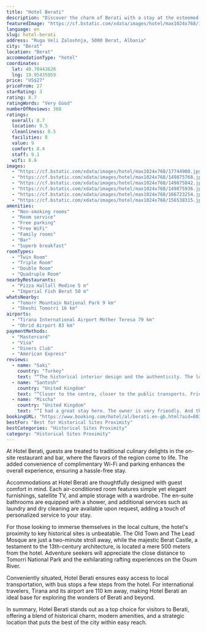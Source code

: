```yaml
---
title: "Hotel Berati"
description: "Discover the charm of Berati with a stay at the esteemed Hotel Berati, a prime choice for travelers seeking both comfort and convenience in the heart of the city's historical center."
featuredImage: "https://cf.bstatic.com/xdata/images/hotel/max1024x768/17744908.jpg?k=b3e0534e3f7aae6897ddce6f11ae0961defff65432a3794ee2f287a8767a19bb&o=&hp=1"
language: en
slug: hotel-berati
address: "Ruga Veli Zaloshnja, 5000 Berat, Albania"
city: "Berat"
location: "Berat"
accommodationType: "hotel"
coordinates:
  lat: 40.70443628
  lng: 19.95435959
price: "US$27"
priceFrom: 27
starRating: 3
rating: 8.7
ratingWords: "Very Good"
numberOfReviews: 368
ratings:
  overall: 8.7
  location: 9.5
  cleanliness: 8.5
  facilities: 8
  value: 9
  comfort: 8.4
  staff: 9.1
  wifi: 8.6
images:
  - "https://cf.bstatic.com/xdata/images/hotel/max1024x768/17744908.jpg?k=b3e0534e3f7aae6897ddce6f11ae0961defff65432a3794ee2f287a8767a19bb&o=&hp=1"
  - "https://cf.bstatic.com/xdata/images/hotel/max1024x768/149875768.jpg?k=d42d2aa79a43d96e1070b90fee4ac0f7f01a9a17bbf0e6a09203c5333892e8ca&o=&hp=1"
  - "https://cf.bstatic.com/xdata/images/hotel/max1024x768/149875842.jpg?k=6a0da07213221c6378c2f87f84f4c7046e4f01d6d10012cf87bf0588968552ae&o=&hp=1"
  - "https://cf.bstatic.com/xdata/images/hotel/max1024x768/149875936.jpg?k=9fd19b571bc4465ec5bdfc1397cf4f436bfd6ebe0f093e0c186accd87a7a8768&o=&hp=1"
  - "https://cf.bstatic.com/xdata/images/hotel/max1024x768/166723254.jpg?k=65760564876b6caf4eb2e15acb6cfa953a326823ee30c726779e95f787455689&o=&hp=1"
  - "https://cf.bstatic.com/xdata/images/hotel/max1024x768/156538315.jpg?k=67bd2879dc6f9aa0379b5f10956068d71e15593fa4579068f6731e0005d6cab2&o=&hp=1"
amenities:
  - "Non-smoking rooms"
  - "Room service"
  - "Free parking"
  - "Free WiFi"
  - "Family rooms"
  - "Bar"
  - "Superb breakfast"
roomTypes:
  - "Twin Room"
  - "Triple Room"
  - "Double Room"
  - "Quadruple Room"
nearbyRestaurants:
  - "Pizza Hallall Medine 5 m"
  - "Imperial Fish Berat 50 m"
whatsNearby:
  - "Tomorr Mountain National Park 9 km"
  - "Sheshi Tomorri 16 km"
airports:
  - "Tirana International Airport Mother Teresa 79 km"
  - "Ohrid Airport 83 km"
paymentMethods:
  - "Mastercard"
  - "Visa"
  - "Diners Club"
  - "American Express"
reviews:
  - name: "Saki"
    country: "Turkey"
    text: "“The historical interior design and the authenticity. The location of the hotel is close to everything. The hotel is in the centre”"
  - name: "Santosh"
    country: "United Kingdom"
    text: "“Closer to the centre, closer to the public transports. Friendly and helpful staff. Total value for money.”"
  - name: "Mischa"
    country: "United Kingdom"
    text: "“I had a great stay here. The owner is very friendly. And the location is perfect for me since I'm very lazy, hate slope and stairs. Just easy walk to all the attractions, restaurants, bus stop, supermarket. I paid such less money but it's 5 stars...”"
bookingURL: "https://www.booking.com/hotel/al/berati.en-gb.html?aid=8035640"
bestFor: "Best for Historical Sites Proximity"
bestCategories: "Historical Sites Proximity"
category: "Historical Sites Proximity"
---
```


At Hotel Berati, guests are treated to traditional culinary delights in the on-site restaurant and bar, where the flavors of the region come to life. The added convenience of complimentary Wi-Fi and parking enhances the overall experience, ensuring a hassle-free stay.

Accommodations at Hotel Berati are thoughtfully designed with guest comfort in mind. Each air-conditioned room features simple yet elegant furnishings, satellite TV, and ample storage with a wardrobe. The en-suite bathrooms are equipped with a shower, and additional services such as laundry and dry cleaning are available upon request, adding a touch of personalized service to your stay.

For those looking to immerse themselves in the local culture, the hotel's proximity to key historical sites is unbeatable. The Old Town and The Lead Mosque are just a two-minute stroll away, while the majestic Berat Castle, a testament to the 13th-century architecture, is located a mere 500 meters from the hotel. Adventure seekers will appreciate the close distance to Tomorri National Park and the exhilarating rafting experiences on the Osum River.

Conveniently situated, Hotel Berati ensures easy access to local transportation, with bus stops a few steps from the hotel. For international travelers, Tirana and its airport are 110 km away, making Hotel Berati an ideal base for exploring the wonders of Berati and beyond.

In summary, Hotel Berati stands out as a top choice for visitors to Berati, offering a blend of historical charm, modern amenities, and a strategic location that puts the best of the city within easy reach.
